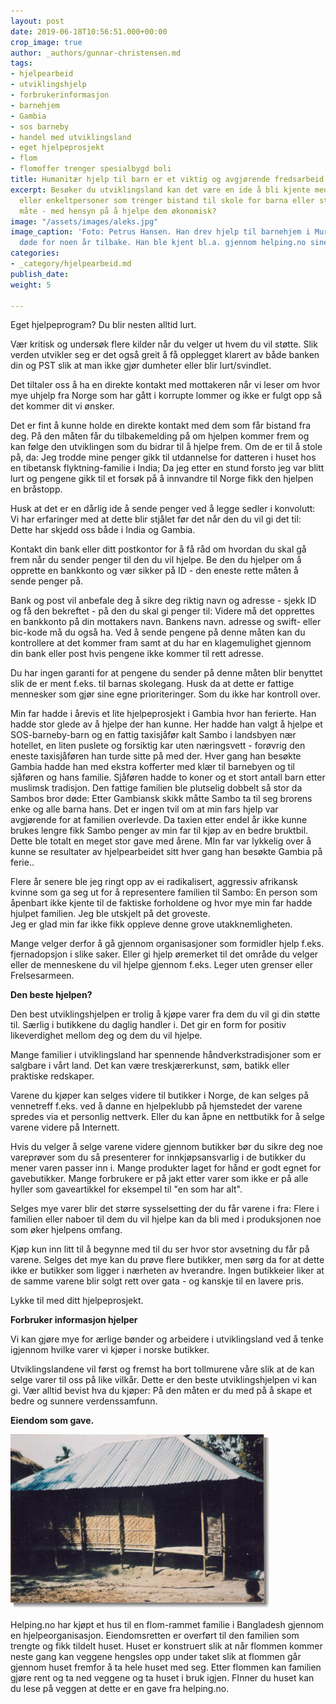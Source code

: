 ```yaml
---
layout: post
date: 2019-06-18T10:56:51.000+00:00
crop_image: true
author: _authors/gunnar-christensen.md
tags:
- hjelpearbeid
- utviklingshjelp
- forbrukerinformasjon
- barnehjem
- Gambia
- sos barneby
- handel med utviklingsland
- eget hjelpeprosjekt
- flom
- flomoffer trenger spesialbygd boli
title: Humanitær hjelp til barn er et viktig og avgjørende fredsarbeid
excerpt: Besøker du utviklingsland kan det være en ide å bli kjente med en familie
  eller enkeltpersoner som trenger bistand til skole for barna eller støtte på annen
  måte - med hensyn på å hjelpe dem økonomisk?
image: "/assets/images/aleks.jpg"
image_caption: 'Foto: Petrus Hansen. Han drev hjelp til barnehjem i Murmansk til han
  døde for noen år tilbake. Han ble kjent bl.a. gjennom helping.no sine spalter .'
categories:
- _category/hjelpearbeid.md
publish_date: 
weight: 5

---
```

Eget hjelpeprogram? Du blir nesten alltid lurt.

Vær kritisk og undersøk flere kilder når du velger ut hvem du vil støtte. Slik verden utvikler seg er det også greit å få opplegget klarert av både banken din og PST slik at man ikke gjør dumheter eller blir lurt/svindlet.

Det tiltaler oss å ha en direkte kontakt med mottakeren når vi leser om hvor mye uhjelp fra Norge som har gått i korrupte lommer og ikke er fulgt opp så det kommer dit vi ønsker.

Det er fint å kunne holde en direkte kontakt med dem som får bistand fra deg. På den måten får du tilbakemelding på om hjelpen kommer frem og kan følge den utviklingen som du bidrar til å hjelpe frem. Om de er til å stole på, da: Jeg trodde mine penger gikk til utdannelse for datteren i huset hos en tibetansk flyktning-familie i India; Da jeg etter en stund forsto jeg var blitt lurt og pengene gikk til et forsøk på å innvandre til Norge fikk den hjelpen en bråstopp.

Husk at det er en dårlig ide å sende penger ved å legge sedler i konvolutt: Vi har erfaringer med at dette blir stjålet før det når den du vil gi det til: Dette har skjedd oss både i India og Gambia.

Kontakt din bank eller ditt postkontor for å få råd om hvordan du skal gå frem når du sender penger til den du vil hjelpe. Be den du hjelper om å opprette en bankkonto og vær sikker på ID - den eneste rette måten å sende penger på.

Bank og post vil anbefale deg å sikre deg riktig navn og adresse - sjekk ID og få den bekreftet - på den du skal gi penger til: Videre må det opprettes en bankkonto på din mottakers navn. Bankens navn. adresse og swift- eller bic-kode må du også ha. Ved å sende pengene på denne måten kan du kontrollere at det kommer fram samt at du har en klagemulighet gjennom din bank eller post hvis pengene ikke kommer til rett adresse.

Du har ingen garanti for at pengene du sender på denne måten blir benyttet slik de er ment f.eks. til barnas skolegang. Husk da at dette er fattige mennesker som gjør sine egne prioriteringer. Som du ikke har kontroll over.

Min far hadde i årevis et lite hjelpeprosjekt i Gambia hvor han ferierte. Han hadde stor glede av å hjelpe der han kunne. Her hadde han valgt å hjelpe et SOS-barneby-barn og en fattig taxisjåfør kalt Sambo i landsbyen nær hotellet, en liten puslete og forsiktig kar uten næringsvett - forøvrig den eneste taxisjåføren han turde sitte på med der. Hver gang han besøkte Gambia hadde han med ekstra kofferter med klær til barnebyen og til sjåføren og hans familie. Sjåføren hadde to koner og et stort antall barn etter muslimsk tradisjon. Den fattige familien ble plutselig dobbelt så stor da Sambos bror døde: Etter Gambiansk skikk måtte Sambo ta til seg brorens enke og alle barna hans. Det er ingen tvil om at min fars hjelp var avgjørende for at familien overlevde. Da taxien etter endel år ikke kunne brukes lengre fikk Sambo penger av min far til kjøp av en bedre bruktbil. Dette ble totalt en meget stor gave med årene. MIn far var lykkelig over å kunne se resultater av hjelpearbeidet sitt hver gang han besøkte Gambia på ferie..

Flere år senere ble jeg ringt opp av ei radikalisert, aggressiv afrikansk kvinne som ga seg ut for å representere familien til Sambo: En person som åpenbart ikke kjente til de faktiske forholdene og hvor mye min far hadde hjulpet familien. Jeg ble utskjelt på det groveste.  
Jeg er glad min far ikke fikk oppleve denne grove utakknemligheten.

Mange velger derfor å gå gjennom organisasjoner som formidler hjelp f.eks. fjernadopsjon i slike saker. Eller gi hjelp øremerket til det område du velger eller de menneskene du vil hjelpe gjennom f.eks. Leger uten grenser eller Frelsesarmeen.

**Den beste hjelpen?**

Den best utviklingshjelpen er trolig å kjøpe varer fra dem du vil gi din støtte til. Særlig i butikkene du daglig handler i. Det gir en form for positiv likeverdighet mellom deg og dem du vil hjelpe.

Mange familier i utviklingsland har spennende håndverkstradisjoner som er salgbare i vårt land. Det kan være treskjærerkunst, søm, batikk eller praktiske redskaper.

Varene du kjøper kan selges videre til butikker i Norge, de kan selges på vennetreff f.eks. ved å danne en hjelpeklubb på hjemstedet der varene spredes via et personlig nettverk. Eller du kan åpne en nettbutikk for å selge varene videre på Internett.

Hvis du velger å selge varene videre gjennom butikker bør du sikre deg noe vareprøver som du så presenterer for innkjøpsansvarlig i de butikker du mener varen passer inn i. Mange produkter laget for hånd er godt egnet for gavebutikker. Mange forbrukere er på jakt etter varer som ikke er på alle hyller som gaveartikkel for eksempel til "en som har alt".

Selges mye varer blir det større sysselsetting der du får varene i fra: Flere i familien eller naboer til dem du vil hjelpe kan da bli med i produksjonen noe som øker hjelpens omfang.

Kjøp kun inn litt til å begynne med til du ser hvor stor avsetning du får på varene. Selges det mye kan du prøve flere butikker, men sørg da for at dette ikke er butikker som ligger i nærheten av hverandre. Ingen butikkeier liker at de samme varene blir solgt rett over gata - og kanskje til en lavere pris.

Lykke til med ditt hjelpeprosjekt.

**Forbruker informasjon hjelper**

Vi kan gjøre mye for ærlige bønder og arbeidere i utviklingsland ved å tenke igjennom hvilke varer vi kjøper i norske butikker.

Utviklingslandene vil først og fremst ha bort tollmurene våre slik at de kan selge varer til oss på like vilkår. Dette er den beste utviklingshjelpen vi kan gi. Vær alltid bevist hva du kjøper: På den måten er du med på å skape et bedre og sunnere verdenssamfunn.

**Eiendom som gave.**

![](/assets/images/bangladesh-1.jpg)

Helping.no har kjøpt et hus til en flom-rammet familie i Bangladesh gjennom en hjelpeorganisasjon. Eiendomsretten er overført til den familien som trengte og fikk tildelt huset. Huset er konstruert slik at når flommen kommer neste gang kan veggene hengsles opp under taket slik at flommen går gjennom huset fremfor å ta hele huset med seg. Etter flommen kan familien gjøre rent og ta ned veggene og ta huset i bruk igjen. FInner du huset kan du lese på veggen at dette er en gave fra helping.no.